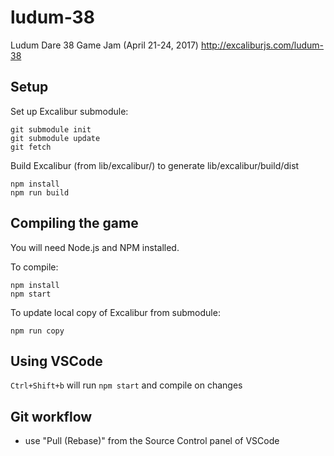 # ludum-38

Ludum Dare 38 Game Jam (April 21-24, 2017) http://excaliburjs.com/ludum-38

## Setup

Set up Excalibur submodule:

    git submodule init
    git submodule update
    git fetch

Build Excalibur (from lib/excalibur/) to generate lib/excalibur/build/dist

    npm install
    npm run build

## Compiling the game

You will need Node.js and NPM installed.

To compile:

    npm install
    npm start

To update local copy of Excalibur from submodule:

    npm run copy 

## Using VSCode

`Ctrl+Shift+b` will run `npm start` and compile on changes

## Git workflow
- use "Pull (Rebase)" from the Source Control panel of VSCode
